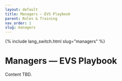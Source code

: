 ```yaml
---
layout: default
title: Managers — EVS Playbook
parent: Roles & Training
nav_order: 1
slug: managers
---
```


{% include lang_switch.html slug="managers" %}

# Managers — EVS Playbook

Content TBD.
